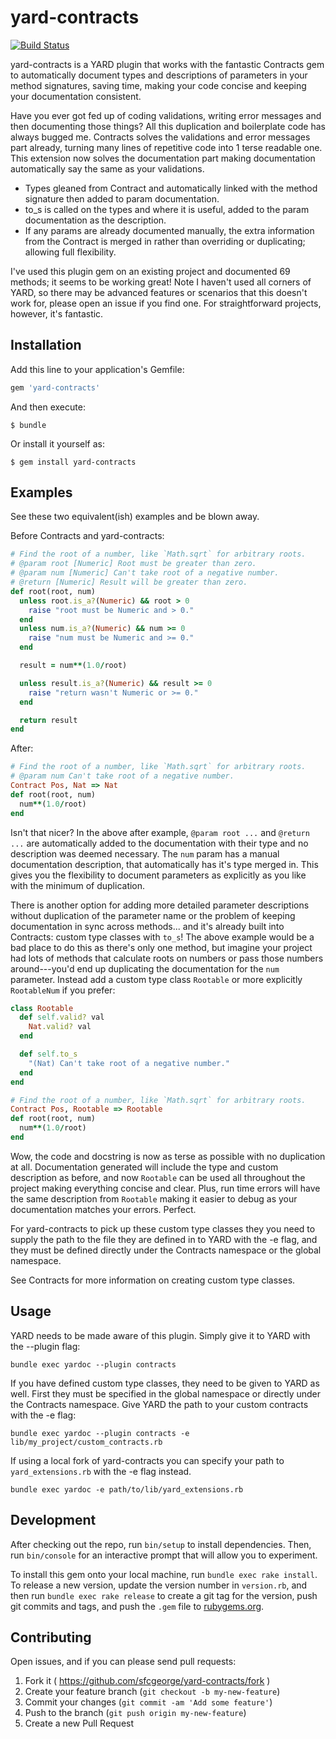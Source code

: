 # yard-contracts

[![Build Status](https://travis-ci.org/sfcgeorge/yard-contracts.svg?branch=master)](https://travis-ci.org/sfcgeorge/yard-contracts)

yard-contracts is a YARD plugin that works with the fantastic Contracts gem to automatically document types and descriptions of parameters in your method signatures, saving time, making your code concise and keeping your documentation consistent.

Have you ever got fed up of coding validations, writing error messages and then documenting those things? All this duplication and boilerplate code has always bugged me. Contracts solves the validations and error messages part already, turning many lines of repetitive code into 1 terse readable one. This extension now solves the documentation part making documentation automatically say the same as your validations.

* Types gleaned from Contract and automatically linked with the method signature then added to param documentation.
* to_s is called on the types and where it is useful, added to the param documentation as the description.
* If any params are already documented manually, the extra information from the Contract is merged in rather than overriding or duplicating; allowing full flexibility.

I've used this plugin gem on an existing project and documented 69 methods; it seems to be working great! Note I haven't used all corners of YARD, so there may be advanced features or scenarios that this doesn't work for, please open an issue if you find one. For straightforward projects, however, it's fantastic.

## Installation

Add this line to your application's Gemfile:

```ruby
gem 'yard-contracts'
```

And then execute:

    $ bundle

Or install it yourself as:

    $ gem install yard-contracts

## Examples

See these two equivalent(ish) examples and be blown away.

Before Contracts and yard-contracts:

```ruby
# Find the root of a number, like `Math.sqrt` for arbitrary roots.
# @param root [Numeric] Root must be greater than zero.
# @param num [Numeric] Can't take root of a negative number.
# @return [Numeric] Result will be greater than zero.
def root(root, num) 
  unless root.is_a?(Numeric) && root > 0
    raise "root must be Numeric and > 0."
  end
  unless num.is_a?(Numeric) && num >= 0
    raise "num must be Numeric and >= 0."
  end

  result = num**(1.0/root)

  unless result.is_a?(Numeric) && result >= 0
    raise "return wasn't Numeric or >= 0."
  end

  return result
end
```

After:

```ruby
# Find the root of a number, like `Math.sqrt` for arbitrary roots.
# @param num Can't take root of a negative number.
Contract Pos, Nat => Nat
def root(root, num) 
  num**(1.0/root)
end
```

Isn't that nicer? In the above after example, `@param root ...` and `@return ...` are automatically added to the documentation with their type and no description was deemed necessary. The `num` param has a manual documentation description, that automatically has it's type merged in. This gives you the flexibility to document parameters as explicitly as you like with the minimum of duplication.

There is another option for adding more detailed parameter descriptions without duplication of the parameter name or the problem of keeping documentation in sync across methods... and it's already built into Contracts: custom type classes with `to_s`! The above example would be a bad place to do this as there's only one method, but imagine your project had lots of methods that calculate roots on numbers or pass those numbers around---you'd end up duplicating the documentation for the `num` parameter. Instead add a custom type class `Rootable` or more explicitly `RootableNum` if you prefer:

```ruby
class Rootable
  def self.valid? val
    Nat.valid? val
  end

  def self.to_s
    "(Nat) Can't take root of a negative number."
  end
end

# Find the root of a number, like `Math.sqrt` for arbitrary roots.
Contract Pos, Rootable => Rootable
def root(root, num) 
  num**(1.0/root)
end
```

Wow, the code and docstring is now as terse as possible with no duplication at all. Documentation generated will include the type and custom description as before, and now `Rootable` can be used all throughout the project making everything concise and clear. Plus, run time errors will have the same description from `Rootable` making it easier to debug as your documentation matches your errors. Perfect.

For yard-contracts to pick up these custom type classes they you need to supply the path to the file they are defined in to YARD with the -e flag, and they must be defined directly under the Contracts namespace or the global namespace.

See Contracts for more information on creating custom type classes.

## Usage

YARD needs to be made aware of this plugin. Simply give it to YARD with the --plugin flag:

```
bundle exec yardoc --plugin contracts
```

If you have defined custom type classes, they need to be given to YARD as well. First they must be specified in the global namespace or directly under the Contracts namespace. Give YARD the path to your custom contracts with the -e flag:

```
bundle exec yardoc --plugin contracts -e lib/my_project/custom_contracts.rb
```

If using a local fork of yard-contracts you can specify your path to `yard_extensions.rb` with the -e flag instead.

```
bundle exec yardoc -e path/to/lib/yard_extensions.rb
```

## Development

After checking out the repo, run `bin/setup` to install dependencies. Then, run `bin/console` for an interactive prompt that will allow you to experiment.

To install this gem onto your local machine, run `bundle exec rake install`. To release a new version, update the version number in `version.rb`, and then run `bundle exec rake release` to create a git tag for the version, push git commits and tags, and push the `.gem` file to [rubygems.org](https://rubygems.org).

## Contributing

Open issues, and if you can please send pull requests:

1. Fork it ( https://github.com/sfcgeorge/yard-contracts/fork )
2. Create your feature branch (`git checkout -b my-new-feature`)
3. Commit your changes (`git commit -am 'Add some feature'`)
4. Push to the branch (`git push origin my-new-feature`)
5. Create a new Pull Request
